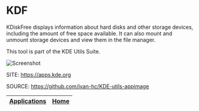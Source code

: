 # KDF

 KDiskFree displays information about hard disks and other
 storage devices, including the amount of free space
 available. It can also mount and unmount storage devices
 and view them in the file manager.

 This tool is part of the KDE Utils Suite.
 
 ![Screenshot](https://cdn.kde.org/screenshots/kdf/kdf.png)
 
 SITE: https://apps.kde.org

 SOURCE: https://github.com/ivan-hc/KDE-utils-appimage
 
 | [Applications](https://portable-linux-apps.github.io/apps.html) | [Home](https://portable-linux-apps.github.io)
 | --- | --- |
